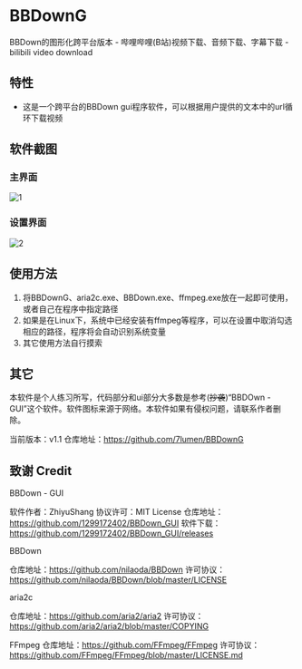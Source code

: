 # BBDownG
BBDown的图形化跨平台版本 - 哔哩哔哩(B站)视频下载、音频下载、字幕下载 - bilibili video download

## 特性
- 这是一个跨平台的BBDown gui程序软件，可以根据用户提供的文本中的url循环下载视频

## 软件截图
### 主界面
![1](https://github.com/7lumen/BBDownG/assets/164745147/afd95708-c847-4d01-bc22-6f6f6d9f33c3)

### 设置界面
![2](https://github.com/7lumen/BBDownG/assets/164745147/3efff6cd-c150-4394-9eaf-b492abc45ccc)


## 使用方法
1. 将BBDownG、aria2c.exe、BBDown.exe、ffmpeg.exe放在一起即可使用，或者自己在程序中指定路径
2. 如果是在Linux下，系统中已经安装有ffmpeg等程序，可以在设置中取消勾选相应的路径，程序将会自动识别系统变量
3. 其它使用方法自行摸索


## 其它
本软件是个人练习所写，代码部分和ui部分大多数是参考(~~抄袭~~)“BBDOwn - GUI”这个软件。软件图标来源于网络。本软件如果有侵权问题，请联系作者删除。

当前版本：v1.1
仓库地址：https://github.com/7lumen/BBDownG


## 致谢 Credit

BBDown - GUI

软件作者：ZhiyuShang 
协议许可：MIT License 
仓库地址：https://github.com/1299172402/BBDown_GUI 
软件下载：https://github.com/1299172402/BBDown_GUI/releases


BBDown

仓库地址：https://github.com/nilaoda/BBDown 
许可协议：https://github.com/nilaoda/BBDown/blob/master/LICENSE


aria2c

仓库地址：https://github.com/aria2/aria2 
许可协议：https://github.com/aria2/aria2/blob/master/COPYING


FFmpeg
仓库地址：https://github.com/FFmpeg/FFmpeg 
许可协议：https://github.com/FFmpeg/FFmpeg/blob/master/LICENSE.md
